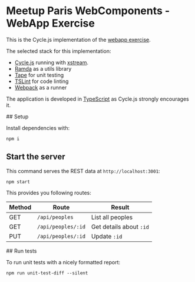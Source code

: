 # Meetup Paris WebComponents - WebApp Exercise

This is the Cycle.js implementation of the [webapp exercise](https://github.com/pariswebcomps/webapp-exercise).

The selected stack for this implementation:

- [Cycle.js](https://github.com/cyclejs/cyclejs) running with [xstream](http://staltz.com/xstream/).
- [Ramda](http://ramdajs.com/) as a utils library
- [Tape](https://github.com/substack/tape) for unit testing
- [TSLint](http://palantir.github.io/tslint/) for code linting
- [Webpack](https://webpack.github.io/docs/) as a runner

The application is developed in [TypeScript](https://www.typescriptlang.org/) as Cycle.js strongly encourages it.

## Setup

Install dependencies with:

    npm i

## Start the server

This command serves the REST data at `http://localhost:3001`:

    npm start

This provides you following routes:

Method | Route              | Result
------ | ------------------ | ------
GET    | `/api/peoples`     | List all peoples
GET    | `/api/peoples/:id` | Get details about `:id`
PUT    | `/api/peoples/:id` | Update `:id`

## Run tests

To run unit tests with a nicely formatted report:

    npm run unit-test-diff --silent